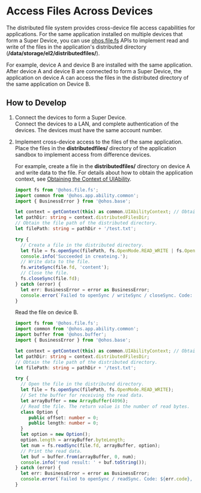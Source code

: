 # Access Files Across Devices

The distributed file system provides cross-device file access capabilities for applications. For the same application installed on multiple devices that form a Super Device, you can use [ohos.file.fs](app-file-access.md) APIs to implement read and write of the files in the application's distributed directory (**/data/storage/el2/distributedfiles/**).

For example, device A and device B are installed with the same application. After device A and device B are connected to form a Super Device, the application on device A can access the files in the distributed directory of the same application on Device B.

## How to Develop

1. Connect the devices to form a Super Device.<br>
   Connect the devices to a LAN, and complete authentication of the devices. The devices must have the same account number.

2. Implement cross-device access to the files of the same application.<br>
   Place the files in the **distributedfiles/** directory of the application sandbox to implement access from difference devices.

   For example, create a file in the **distributedfiles/** directory on device A and write data to the file. For details about how to obtain the application context, see [Obtaining the Context of UIAbility](../application-models/uiability-usage.md#obtaining-the-context-of-uiability).

   ```ts
   import fs from '@ohos.file.fs';
   import common from '@ohos.app.ability.common';
   import { BusinessError } from '@ohos.base';

   let context = getContext(this) as common.UIAbilityContext; // Obtain the UIAbilityContext of device A.
   let pathDir: string = context.distributedFilesDir;
   // Obtain the file path of the distributed directory.
   let filePath: string = pathDir + '/test.txt';

   try {
     // Create a file in the distributed directory.
     let file = fs.openSync(filePath, fs.OpenMode.READ_WRITE | fs.OpenMode.CREATE);
     console.info('Succeeded in createing.');
     // Write data to the file.
     fs.writeSync(file.fd, 'content');
     // Close the file.
     fs.closeSync(file.fd);
   } catch (error) {
     let err: BusinessError = error as BusinessError;
     console.error(`Failed to openSync / writeSync / closeSync. Code: ${err.code}, message: ${err.message}`);
   }
   ```

   Read the file on device B.

   ```ts
   import fs from '@ohos.file.fs';
   import common from '@ohos.app.ability.common';
   import buffer from '@ohos.buffer';
   import { BusinessError } from '@ohos.base';

   let context = getContext(this) as common.UIAbilityContext; // Obtain the UIAbilityContext of device B.
   let pathDir: string = context.distributedFilesDir;
   // Obtain the file path of the distributed directory.
   let filePath: string = pathDir + '/test.txt';

   try {
     // Open the file in the distributed directory.
     let file = fs.openSync(filePath, fs.OpenMode.READ_WRITE);
     // Set the buffer for receiving the read data.
     let arrayBuffer = new ArrayBuffer(4096);
     // Read the file. The return value is the number of read bytes.
     class Option {
        public offset: number = 0;
        public length: number = 0;
     }
     let option = new Option();
     option.length = arrayBuffer.byteLength;
     let num = fs.readSync(file.fd, arrayBuffer, option);
     // Print the read data.
     let buf = buffer.from(arrayBuffer, 0, num);
     console.info('read result: ' + buf.toString());
   } catch (error) {
     let err: BusinessError = error as BusinessError;
     console.error(`Failed to openSync / readSync. Code: ${err.code}, message: ${err.message}`);
   }
   ```
